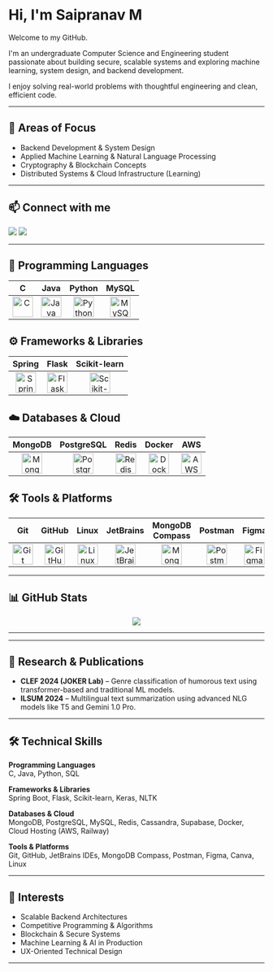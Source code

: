 # Hi, I'm Saipranav M

Welcome to my GitHub.

I'm an undergraduate Computer Science and Engineering student passionate about building secure, scalable systems and exploring machine learning, system design, and backend development.

I enjoy solving real-world problems with thoughtful engineering and clean, efficient code.

---

## 🔬 Areas of Focus

- Backend Development & System Design  
- Applied Machine Learning & Natural Language Processing  
- Cryptography & Blockchain Concepts  
- Distributed Systems & Cloud Infrastructure (Learning)

---

## 📫 Connect with me

<a href="https://www.linkedin.com/in/saipranav-m/"><img src="https://img.shields.io/badge/LinkedIn-blue?logo=linkedin&logoColor=white" /></a>
<a href="mailto:sai.saip2005@gmail.com"><img src="https://img.shields.io/badge/Gmail-red?logo=gmail&logoColor=white" /></a>

---
## 🧠 Programming Languages

| C | Java | Python | MySQL |
|:--:|:----:|:------:|:-----:|
| <img src="https://cdn.jsdelivr.net/gh/devicons/devicon/icons/c/c-original.svg" alt="C" height="40"/> | <img src="https://cdn.jsdelivr.net/gh/devicons/devicon/icons/java/java-original.svg" alt="Java" height="40"/> | <img src="https://cdn.jsdelivr.net/gh/devicons/devicon/icons/python/python-original.svg" alt="Python" height="40"/> | <img src="https://cdn.jsdelivr.net/gh/devicons/devicon/icons/mysql/mysql-original.svg" alt="MySQL" height="40"/> |

## ⚙️ Frameworks & Libraries

| Spring | Flask | Scikit-learn |
|:------:|:-----:|:------------:|
| <img src="https://cdn.jsdelivr.net/gh/devicons/devicon/icons/spring/spring-original.svg" alt="Spring" height="40"/> | <img src="https://cdn.jsdelivr.net/gh/devicons/devicon/icons/flask/flask-original.svg" alt="Flask" height="40"/> | <img src="https://upload.wikimedia.org/wikipedia/commons/0/05/Scikit_learn_logo_small.svg" alt="Scikit-learn" height="40"/> |

## ☁️ Databases & Cloud

| MongoDB | PostgreSQL | Redis | Docker | AWS |
|:-------:|:----------:|:-----:|:------:|:---:|
| <img src="https://cdn.jsdelivr.net/gh/devicons/devicon/icons/mongodb/mongodb-original.svg" alt="MongoDB" height="40"/> | <img src="https://cdn.jsdelivr.net/gh/devicons/devicon/icons/postgresql/postgresql-original.svg" alt="PostgreSQL" height="40"/> | <img src="https://cdn.jsdelivr.net/gh/devicons/devicon/icons/redis/redis-original.svg" alt="Redis" height="40"/> | <img src="https://cdn.jsdelivr.net/gh/devicons/devicon/icons/docker/docker-original.svg" alt="Docker" height="40"/> | <img src="https://upload.wikimedia.org/wikipedia/commons/9/93/Amazon_Web_Services_Logo.svg" alt="AWS" height="40"/> |

## 🛠️ Tools & Platforms

| Git | GitHub | Linux | JetBrains | MongoDB Compass | Postman | Figma | Canva |
|:---:|:------:|:-----:|:---------:|:----------------:|:-------:|:-----:|:-----:|
| <img src="https://cdn.jsdelivr.net/gh/devicons/devicon/icons/git/git-original.svg" alt="Git" height="40"/> | <img src="https://upload.wikimedia.org/wikipedia/commons/9/91/Octicons-mark-github.svg" alt="GitHub" height="40"/> | <img src="https://cdn.jsdelivr.net/gh/devicons/devicon/icons/linux/linux-original.svg" alt="Linux" height="40"/> | <img src="https://upload.wikimedia.org/wikipedia/commons/2/2d/JetBrains_company_logo.svg" alt="JetBrains" height="40"/> | <img src="https://upload.wikimedia.org/wikipedia/commons/9/93/MongoDB_Logo.svg" alt="MongoDB Compass" height="40"/> | <img src="https://cdn.worldvectorlogo.com/logos/postman.svg" alt="Postman" height="40"/> | <img src="https://cdn.jsdelivr.net/gh/devicons/devicon/icons/figma/figma-original.svg" alt="Figma" height="40"/> | <img src="https://upload.wikimedia.org/wikipedia/en/b/bb/Canva_Logo.svg" alt="Canva" height="40"/> |

---

## 📊 GitHub Stats

<p align="center">
  <img src="https://github-readme-stats.vercel.app/api/top-langs/?username=AvGeeky&layout=compact&theme=github_dark&langs_count=6&hide=javascript,CMake,CSS,HTML" />
</p>

---
---
## 🧠 Research & Publications

- **CLEF 2024 (JOKER Lab)** – Genre classification of humorous text using transformer-based and traditional ML models.  
- **ILSUM 2024** – Multilingual text summarization using advanced NLG models like T5 and Gemini 1.0 Pro.

---

## 🛠 Technical Skills

**Programming Languages**  
C, Java, Python, SQL  

**Frameworks & Libraries**  
Spring Boot, Flask, Scikit-learn, Keras, NLTK  

**Databases & Cloud**  
MongoDB, PostgreSQL, MySQL, Redis, Cassandra, Supabase, Docker, Cloud Hosting (AWS, Railway)  

**Tools & Platforms**  
Git, GitHub, JetBrains IDEs, MongoDB Compass, Postman, Figma, Canva, Linux  

---

## 🧭 Interests

- Scalable Backend Architectures  
- Competitive Programming & Algorithms  
- Blockchain & Secure Systems  
- Machine Learning & AI in Production  
- UX-Oriented Technical Design  


---
